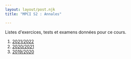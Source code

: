 ```yaml
---
layout: layout/post.njk 
title: "MPCI S2 : Annales"

---
```


<!-- début résumé -->

Listes d'exercices, tests et examens données pour ce cours.

<!-- end résumé -->

1. [2021/2022](./2021-2022)
2. [2020/2021](./2020-2021)
3. [2019/2020](./2019-2020)
